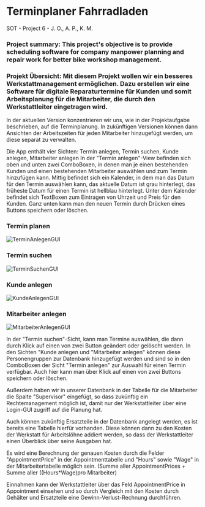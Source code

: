# Terminplaner Fahrradladen
SOT - Project 6 - J. O., A. P., K. M. 

### Project summary: This project's objective is to provide scheduling software for company manpower planning and repair work for better bike workshop management.
### Projekt Übersicht: Mit diesem Projekt wollen wir ein besseres Werkstattmanagement ermöglichen. Dazu erstellen wir eine Software für digitale Reparaturtermine für Kunden und somit Arbeitsplanung für die Mitarbeiter, die durch den Werkstattleiter eingetragen wird.

In der aktuellen Version konzentrieren wir uns, wie in der Projektaufgabe beschrieben, auf die Terminplanung. In zukünftigen Versionen können dann Ansichten der Arbeitszeiten für jeden Mitarbeiter hinzugefügt werden, um diese separat zu verwalten.

Die App enthält vier Sichten: Termin anlegen, Termin suchen, Kunde anlegen, Mitarbeiter anlegen
In der "Termin anlegen"-View befinden sich oben und unten zwei ComboBoxen, in denen man je einen bestehenden Kunden und einen bestehenden Mitarbeiter auswählen und zum Termin hinzufügen kann. Mittig befindet sich ein Kalender, in dem man das Datum für den Termin auswählen kann, das aktuelle Datum ist grau hinterlegt, das früheste Datum für einen Termin ist hellblau hinterlegt.
Unter dem Kalender befindet sich TextBoxen zum Eintragen von Uhrzeit und Preis für den Kunden. Ganz unten kann man den neuen Termin durch Drücken eines Buttons speichern oder löschen.

### Termin planen
![TerminAnlegenGUI](https://user-images.githubusercontent.com/74964267/108601350-6e722980-739c-11eb-8f5f-54f3cc918042.PNG)

### Termin suchen
![TerminSuchenGUI](https://user-images.githubusercontent.com/74964267/108601353-70d48380-739c-11eb-967e-58c6efc4e039.PNG)

### Kunde anlegen
![KundeAnlegenGUI](https://user-images.githubusercontent.com/74964267/108601342-674b1b80-739c-11eb-96ed-060be8f78c3d.PNG)

### Mitarbeiter anlegen
![MitarbeiterAnlegenGUI](https://user-images.githubusercontent.com/74964267/108601345-6a460c00-739c-11eb-8406-2851ca3a3ef4.PNG)

In der "Termin suchen"-Sicht, kann man Termine auswählen, die dann durch Klick auf einen von zwei Button geändert oder gelöscht werden.
In den Sichten "Kunde anlegen und "Mitarbeiter anlegen" können diese Personengruppen zur Datenbank hinzugefügt werden und sind so in den ComboBoxen der Sicht "Termin anlegen" zur Auswahl für einen Termin verfügbar. Auch hier kann man über Klick auf einen von zwei Buttons speichern oder löschen.

Außerdem haben wir in unserer Datenbank in der Tabelle für die Mitarbeiter die Spalte "Supervisor" eingefügt, so dass zukünftig ein Rechtemanagement möglich ist, damit nur der Werkstattleiter über eine Login-GUI zugriff auf die Planung hat.

Auch können zukünftig Ersatzteile in der Datenbank angelegt werden, es ist bereits eine Tabelle hierfür vorhanden. Diese können dann zu den Kosten der Werkstatt für Arbeitslöhne addiert werden, so dass der Werkstattleiter einen Überblick über seine Ausgaben hat.

Es wird eine Berechnung der genauen Kosten durch die Felder "AppointmentPrice" in der Appointmenttabelle und "Hours" sowie "Wage" in der Mitarbeitertabelle möglich sein. (Summe aller AppointmentPrices + Summe aller ((Hours*Wage)pro Mitarbeiter)

Einnahmen kann der Werkstattleiter über das Feld AppointmentPrice in Appointment einsehen und so durch Vergleich mit den Kosten durch Gehälter und Ersatzteile eine Gewinn-Verlust-Rechnung durchführen.

